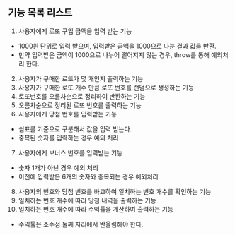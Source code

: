 ## 기능 목록 리스트

1. 사용자에게 로또 구입 금액을 입력 받는 기능
  - 1000원 단위로 입력 받으며, 입력받은 금액을 1000으로 나눈 결과 값을 반환.
  - 만약 입력받은 금액이 1000으로 나누어 떨어지지 않는 경우, throw를 통해 예외처리 한다.
2. 사용자가 구매한 로또가 몇 개인지 출력하는 기능
3. 사용자가 구매한 로또 개수 만큼 로또 번호를 랜덤으로 생성하는 기능
4. 로또번호를 오름차순으로 정리하여 반환하는 기능
5. 오름차순으로 정리된 로또 번호를 출력하는 기능
6. 사용자에게 당첨 번호를 입력받는 기능
  - 쉼표를 기준으로 구분해서 값을 입력 받는다.
  - 중복된 숫자를 입력하는 경우 예외 처리
7. 사용자에게 보너스 번호를 입력받는 기능
  - 숫자 1개가 아닌 경우 예외 처리
  - 이전에 입력받은 6개의 숫자와 중복되는 경우 예외처리
8. 사용자의 번호와 당첨 번호를 바교하여 일치하는 번호 개수를 확인하는 기능
9. 일치하는 번호 개수에 따라 당첨 내역을 출력하는 기능
10. 일치하는 번호 개수에 따라 수익률을 계산하여 출력하는 기능
  - 수익률은 소수점 둘째 자리에서 반올림해야 한다.
